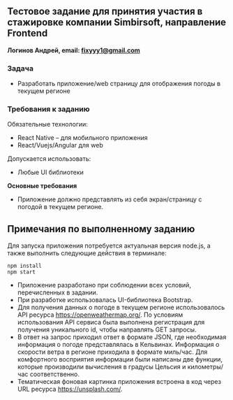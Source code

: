## Тестовое задание для принятия участия в стажировке компании Simbirsoft, направление Frontend
**Логинов Андрей, email: fixyyy1@gmail.com**

### Задача
- Разработать приложение/web страницу для отображения погоды в текущем регионе

### Требования к заданию
Обязательные технологии:
- React Native – для мобильного приложения
- React/Vuejs/Angular для web

Допускается использовать:
- Любые UI библиотеки

**Основные требования**
- Приложение должно представлять из себя экран/страницу с погодой в текущем регионе.

## Примечания по выполненному заданию
Для запуска приложения потребуется актуальная версия node.js, а также выполнить следующие действия в терминале:

    npm install    
    npm start

- Приложение разработано при соблюдении всех условий, перечисленных в задании.
- При разработке использовалась UI-библиотека Bootstrap.
- Для получения данных о погоде в текущем регионе использовалось API ресурса https://openweathermap.org/. По условиям использования API сервиса была выполнена регистрация для получения уникального id, чтобы направлять GET запросы.
- В ответ на запрос приходил ответ в формате JSON, где необходимая информация о погоде представлялась в Кельвинах. Информация о скорости ветра в регионе приходила в формате миль/час. Для комфортного восприятия информации были написаны две функции, которые производили вычисления в градусы Цельсия и километры/час соответственно.
- Тематическая фоновая картинка приложения встроена в код через URL ресурса https://unsplash.com/.
